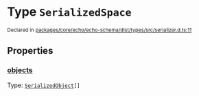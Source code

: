 # Type `SerializedSpace`
<sub>Declared in [packages/core/echo/echo-schema/dist/types/src/serializer.d.ts:11]()</sub>





## Properties
### [objects]()
Type: <code>[SerializedObject](/api/@dxos/client/types/SerializedObject)[]</code>
